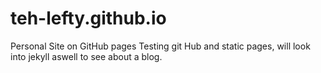 # teh-lefty.github.io

Personal Site on GitHub pages
Testing git Hub and static pages, will look into jekyll aswell to see about a blog.


